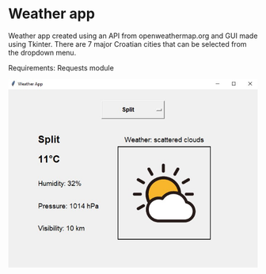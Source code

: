 # Weather app

Weather app created using an API from openweathermap.org and GUI made using Tkinter. 
There are 7 major Croatian cities that can be selected from the dropdown menu.

Requirements: Requests module

![Weather app](weather_icons/weather_screen.jpg)

